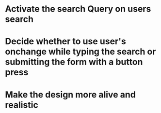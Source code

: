 # Activate the search Query on users search


# Decide whether to use user's onchange while typing the search or submitting the form with a button press

# Make the design more alive and realistic




